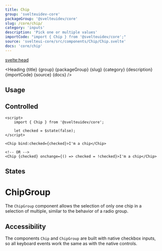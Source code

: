 ```yaml
---
title: Chip
group: 'svelteuidev-core'
packageGroup: '@svelteuidev/core'
slug: /core/chip/
category: 'inputs'
description: 'Pick one or multiple values'
importCode: "import { Chip } from '@svelteuidev/core';"
source: 'svelteui-core/src/components/Chip/Chip.svelte'
docs: 'core/chip'
---
```


<script>
    import { Demo, ChipDemos } from '@svelteuidev/demos';
	import { Heading } from "$lib/components";
</script>

<svelte:head>

  <title>{title} - SvelteUI</title>
</svelte:head>

<Heading {title} {group} {packageGroup} {slug} {category} {description} {importCode} {source} {docs} />

## Usage

<Demo demo={ChipDemos.configurator} />

## Controlled

```svelte
<script>
	import { Chip } from '@svelteuidev/core';

	let checked = $state(false);
</script>

<Chip bind:checked={checked}>I'm a chip</Chip>

<!-- OR -->
<Chip {checked} onchange={() => checked = !checked}>I'm a chip</Chip>
```

## States

<Demo demo={ChipDemos.states} />

# ChipGroup

The `ChipGroup` component allows the selection of only one chip in a selection of multiple, similar to the behavior of a radio group.

<Demo demo={ChipDemos.group} />

## Accessibility

The components `Chip` and `ChipGroup` are built with native checkbox inputs, so all keyboard events work the same as with the native controls.
